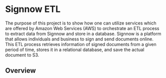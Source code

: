 # Signnow ETL

The purpose of this project is to show how one can utilize services which are offered by Amazon Web Services (AWS) to orchestrate an ETL process to extract data from Signnow and store in a database. Signnow is a platform that allows individuals and business to sign and send documents online. This ETL process retrieves information of signed documents from a given period of time, stores it in a relational database, and save the actual document to S3.

## Overview


